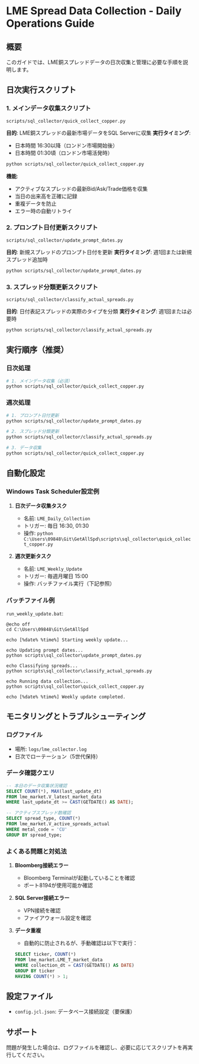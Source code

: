 # LME Spread Data Collection - Daily Operations Guide

## 概要
このガイドでは、LME銅スプレッドデータの日次収集と管理に必要な手順を説明します。

## 日次実行スクリプト

### 1. **メインデータ収集スクリプト** 
`scripts/sql_collector/quick_collect_copper.py`

**目的**: LME銅スプレッドの最新市場データをSQL Serverに収集
**実行タイミング**: 
- 日本時間 16:30以降（ロンドン市場開始後）
- 日本時間 01:30頃（ロンドン市場活発時）

```bash
python scripts/sql_collector/quick_collect_copper.py
```

**機能**:
- アクティブなスプレッドの最新Bid/Ask/Trade価格を収集
- 当日の出来高を正確に記録
- 重複データを防止
- エラー時の自動リトライ

### 2. **プロンプト日付更新スクリプト**
`scripts/sql_collector/update_prompt_dates.py`

**目的**: 新規スプレッドのプロンプト日付を更新
**実行タイミング**: 週1回または新規スプレッド追加時

```bash
python scripts/sql_collector/update_prompt_dates.py
```

### 3. **スプレッド分類更新スクリプト**
`scripts/sql_collector/classify_actual_spreads.py`

**目的**: 日付表記スプレッドの実際のタイプを分類
**実行タイミング**: 週1回または必要時

```bash
python scripts/sql_collector/classify_actual_spreads.py
```

## 実行順序（推奨）

### 日次処理
```bash
# 1. メインデータ収集（必須）
python scripts/sql_collector/quick_collect_copper.py
```

### 週次処理
```bash
# 1. プロンプト日付更新
python scripts/sql_collector/update_prompt_dates.py

# 2. スプレッド分類更新
python scripts/sql_collector/classify_actual_spreads.py

# 3. データ収集
python scripts/sql_collector/quick_collect_copper.py
```

## 自動化設定

### Windows Task Scheduler設定例

1. **日次データ収集タスク**
   - 名前: `LME_Daily_Collection`
   - トリガー: 毎日 16:30, 01:30
   - 操作: `python C:\Users\09848\Git\GetAllSpd\scripts\sql_collector\quick_collect_copper.py`

2. **週次更新タスク**
   - 名前: `LME_Weekly_Update`
   - トリガー: 毎週月曜日 15:00
   - 操作: バッチファイル実行（下記参照）

### バッチファイル例
`run_weekly_update.bat`:
```batch
@echo off
cd C:\Users\09848\Git\GetAllSpd

echo [%date% %time%] Starting weekly update...

echo Updating prompt dates...
python scripts\sql_collector\update_prompt_dates.py

echo Classifying spreads...
python scripts\sql_collector\classify_actual_spreads.py

echo Running data collection...
python scripts\sql_collector\quick_collect_copper.py

echo [%date% %time%] Weekly update completed.
```

## モニタリングとトラブルシューティング

### ログファイル
- 場所: `logs/lme_collector.log`
- 日次でローテーション（5世代保持）

### データ確認クエリ
```sql
-- 本日のデータ収集状況確認
SELECT COUNT(*), MAX(last_update_dt) 
FROM lme_market.V_latest_market_data 
WHERE last_update_dt >= CAST(GETDATE() AS DATE);

-- アクティブスプレッド数確認
SELECT spread_type, COUNT(*) 
FROM lme_market.V_active_spreads_actual 
WHERE metal_code = 'CU' 
GROUP BY spread_type;
```

### よくある問題と対処法

1. **Bloomberg接続エラー**
   - Bloomberg Terminalが起動していることを確認
   - ポート8194が使用可能か確認

2. **SQL Server接続エラー**
   - VPN接続を確認
   - ファイアウォール設定を確認

3. **データ重複**
   - 自動的に防止されるが、手動確認は以下で実行：
   ```sql
   SELECT ticker, COUNT(*) 
   FROM lme_market.LME_T_market_data 
   WHERE collection_dt = CAST(GETDATE() AS DATE) 
   GROUP BY ticker 
   HAVING COUNT(*) > 1;
   ```

## 設定ファイル
- `config.jcl.json`: データベース接続設定（要保護）

## サポート
問題が発生した場合は、ログファイルを確認し、必要に応じてスクリプトを再実行してください。